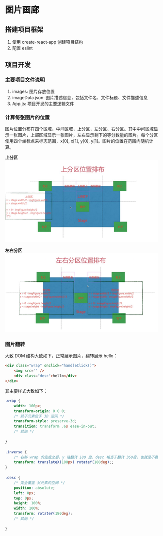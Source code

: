 # 图片画廊

## 搭建项目框架

1. 使用 create-react-app 创建项目结构
2. 配置 eslint


## 项目开发

### 主要项目文件说明

1. images: 图片存放位置
2. imageData.json: 图片描述信息，包括文件名、文件标题、文件描述信息
3. App.js: 项目开发的主要逻辑文件

### 计算每张图片的位置

图片位置分布在四个区域，中间区域，上分区，左分区、右分区。其中中间区域显示一张图片，上部区域显示一张图片，左右显示剩下的等分数量的图片。每个分区使用四个坐标点来标志范围，x[0], x[1], y[0], y[1]。图片的位置在范围内随机计算。

**上分区**
![top](./images/top.png)

**左右分区**
![left-right](./images/left-right.png)

### 图片翻转

大致 DOM 结构大致如下，正常展示图片，翻转展示 hello：

```html
<div class="wrap" onclick="handleClick()">
	<img src='' />
	<div class="desc">hello</div>
</div>
```

其主要样式大致如下：

```css
.wrap {
	width: 100px;
	transform-origin: 0 0 0;
	/* 其子元素位于 3D 空间 */
	transform-style: preserve-3d;
    transition: transform .6s ease-in-out;
	/* 其他 */

}

.inverse {
	/* 右移 wrap 的宽度之后，y 轴翻转 180 度，desc 相当于翻转 360度，也就是不翻转了 */
	transform: translateX(100px) rotateY(180deg);;
}

.desc {
	/* 完全覆盖 父元素的空间 */
	position: absolute;
	left: 0px;
	top: 0px;
	height: 100%;
	width: 100%;
	transform: rotateY(180deg);
	/* 其他 */

}
```








